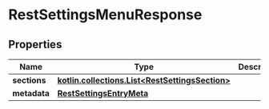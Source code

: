
# RestSettingsMenuResponse

## Properties
| Name | Type | Description | Notes |
| ------------ | ------------- | ------------- | ------------- |
| **sections** | [**kotlin.collections.List&lt;RestSettingsSection&gt;**](RestSettingsSection.md) |  |  [optional] |
| **metadata** | [**RestSettingsEntryMeta**](RestSettingsEntryMeta.md) |  |  [optional] |

